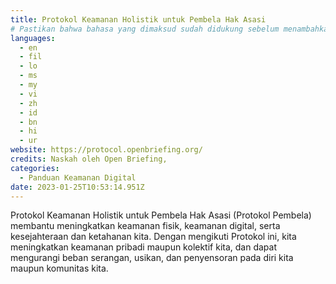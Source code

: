 ```yaml
---
title: Protokol Keamanan Holistik untuk Pembela Hak Asasi
# Pastikan bahwa bahasa yang dimaksud sudah didukung sebelum menambahkan kode ISO 639-1 nya di sini. tanpa kode negara, mis. ms dan bukannya ms_MY.
languages:
  - en
  - fil
  - lo
  - ms
  - my
  - vi
  - zh
  - id
  - bn
  - hi
  - ur
website: https://protocol.openbriefing.org/
credits: Naskah oleh Open Briefing,
categories:
  - Panduan Keamanan Digital
date: 2023-01-25T10:53:14.951Z
---
```

Protokol Keamanan Holistik untuk Pembela Hak Asasi (Protokol Pembela) membantu meningkatkan keamanan fisik, keamanan digital, serta kesejahteraan dan ketahanan kita. Dengan mengikuti Protokol ini, kita meningkatkan keamanan pribadi maupun kolektif kita, dan dapat mengurangi beban serangan, usikan, dan penyensoran pada diri kita maupun komunitas kita.